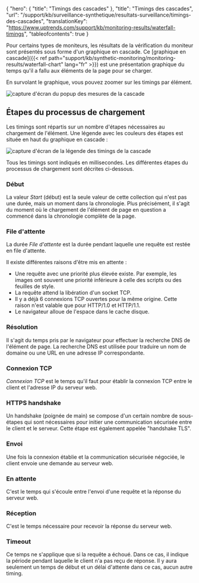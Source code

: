 {
"hero": {
"title": "Timings des cascades"
},
"title": "Timings des cascades",
"url": "/support/kb/surveillance-synthetique/resultats-surveillance/timings-des-cascades",
"translationKey": "https://www.uptrends.com/support/kb/monitoring-results/waterfall-timings",
"tableofcontents": true
}

Pour certains types de moniteurs, les résultats de la vérification du moniteur sont présentés sous forme d'un graphique en cascade. Ce [graphique en cascade]({{< ref path="support/kb/synthetic-monitoring/monitoring-results/waterfall-chart" lang="fr" >}}) est une présentation graphique du temps qu'il a fallu aux éléments de la page pour se charger.


En survolant le graphique, vous pouvez zoomer sur les timings par élément.

![capture d'écran du popup des mesures de la cascade](/img/content/scr_waterfall_chart-popup-detail.min.png)

## Étapes du processus de chargement

Les timings sont répartis sur un nombre d'étapes nécessaires au chargement de l'élément. Une légende avec les couleurs des étapes est située en haut du graphique en cascade :

![capture d'écran de la légende des timings de la cascade](/img/content/scr_waterfall_chart-timings-legend.min.png)

Tous les timings sont indiqués en millisecondes. Les différentes étapes du processus de chargement sont décrites ci-dessous.

### Début

La valeur *Start* (début) est la seule valeur de cette collection qui n'est pas une durée, mais un moment dans la chronologie. Plus précisément, il s'agit du moment où le chargement de l'élément de page en question a commencé dans la chronologie complète de la page.

### File d'attente

La durée *File d'attente* est la durée pendant laquelle une requête est restée en file d'attente.

Il existe différentes raisons d'être mis en attente :

- Une requête avec une priorité plus élevée existe. Par exemple, les images ont souvent une priorité inférieure à celle des scripts ou des feuilles de style.
- La requête attend la libération d'un socket TCP.
- Il y a déjà 6 connexions TCP ouvertes pour la même origine. Cette raison n'est valable que pour HTTP/1.0 et HTTP/1.1.
- Le navigateur alloue de l'espace dans le cache disque.

### Résolution

Il s'agit du temps pris par le navigateur pour effectuer la recherche DNS de l'élément de page. La recherche DNS est utilisée pour traduire un nom de domaine ou une URL en une adresse IP correspondante.

### Connexion TCP

*Connexion TCP* est le temps qu'il faut pour établir la connexion TCP entre le client et l'adresse IP du serveur web.

### HTTPS handshake

Un handshake (poignée de main) se compose d'un certain nombre de sous-étapes qui sont nécessaires pour initier une communication sécurisée entre le client et le serveur. Cette étape est également appelée "handshake TLS".

### Envoi

Une fois la connexion établie et la communication sécurisée négociée, le client envoie une demande au serveur web.

### En attente

C'est le temps qui s'écoule entre l'envoi d'une requête et la réponse du serveur web.

### Réception

C'est le temps nécessaire pour recevoir la réponse du serveur web.

### Timeout

Ce temps ne s'applique que si la requête a échoué. Dans ce cas, il indique la période pendant laquelle le client n'a pas reçu de réponse. Il y aura seulement un temps de début et un délai d'attente dans ce cas, aucun autre timing.
